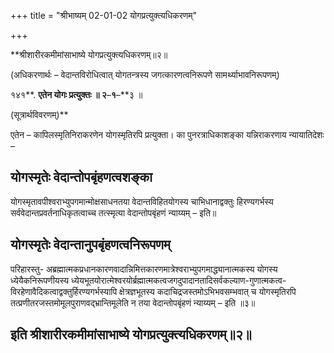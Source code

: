 +++
title = "श्रीभाष्यम् 02-01-02 योगप्रत्युक्त्यधिकरणम्"

+++
<div claऽऽ="elementor-widget-container">

**श्रीशारीरकमीमांसाभाष्ये योगप्रत्युक्त्यधिकरणम्॥२॥

(अधिकरणार्थः – वेदान्तविरोधित्वात् योगतन्त्रस्य जगत्कारणत्वनिरूपणे सामर्थ्याभावनिरूपणम्)

१४१**. **एतेन योगः प्रत्युक्तः ॥ २**–**१**–**३ ॥

(सूत्रार्थविवरणम्)**

एतेन – कापिलस्मृतिनिराकरणेन योगस्मृतिरपि प्रत्युक्ता। का पुनरत्राधिकाशङ्का यन्निराकरणाय न्यायातिदेशः –

## योगस्मृतेः वेदान्तोपबृंहणत्वशङ्का

योगस्मृतावपीश्वराभ्युपगमान्मोक्षसाधनतया वेदान्तविहितयोगस्य चाभिधानाद्वक्तुः हिरण्यगर्भस्य सर्ववेदान्तप्रवर्तनाधिकृतत्वाच्च तत्स्मृत्या वेदान्तोपबृंहणं न्याय्यम् – इति॥

## योगस्मृतेः वेदान्तानुपबृंहणत्वनिरूपणम्

परिहारस्तु- अब्रह्मात्मकप्रधानकारणवादान्निमित्तकारणमात्रेश्वराभ्युपगमाद्ध्यानात्मकस्य योगस्य ध्येयैकनिरूपणीयस्य ध्येयभूतयोरात्मेश्वरयोर्ब्रह्मात्मकत्वजगदुपादानतादिसर्वकल्याण-गुणात्मकत्व-विरहेणावैदिकत्वाद्वक्तुर्हिरण्यगर्भस्यापि क्षेत्रज्ञभूतस्य कदाचिद्रजस्तमोऽभिभवसम्भवात् च योगस्मृतिरपि तत्प्रणीतरजस्तमोमूलपुराणवद्भ्रान्तिमूलेति न तया वेदान्तोपबृंहणं न्याय्यम् – इति ॥३॥

## इति श्रीशारीरकमीमांसाभाष्ये योगप्रत्युक्त्यधिकरणम्॥२॥

</div>
